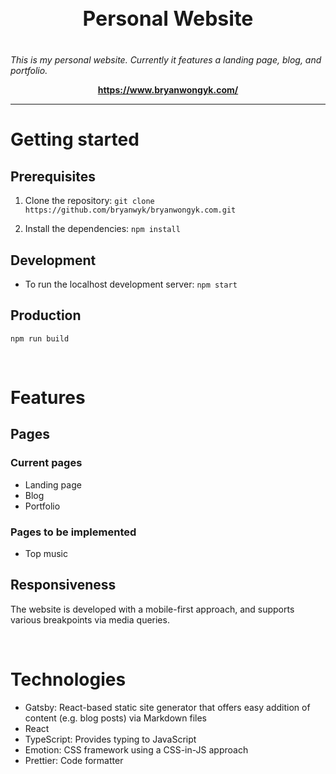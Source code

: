 <h1 style="text-align: center; font-weight: bold; font-size: 2rem">Personal Website</h1>
<br>
<i> This is my personal website. Currently it features a landing page, blog, and portfolio. </i>
</p>
<p align="center">
  <a href="https://www.bryanwongyk.com/"><strong>https://www.bryanwongyk.com/</strong></a>
  <br>
</p>

<hr>

# Getting started

## Prerequisites

1. Clone the repository: `git clone https://github.com/bryanwyk/bryanwongyk.com.git`

2. Install the dependencies: `npm install`

## Development

-   To run the localhost development server: `npm start`

## Production

`npm run build`

<br>

# Features

## Pages

### Current pages

-   Landing page
-   Blog
-   Portfolio

### Pages to be implemented

-   Top music

## Responsiveness

The website is developed with a mobile-first approach, and supports various breakpoints via media queries.

<br>

# Technologies

-   Gatsby: React-based static site generator that offers easy addition of content (e.g. blog posts) via Markdown files
-   React
-   TypeScript: Provides typing to JavaScript
-   Emotion: CSS framework using a CSS-in-JS approach
-   Prettier: Code formatter
